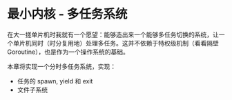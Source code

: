 # 最小内核 - 多任务系统

在大一搓单片机时我就有一个愿望：能够造出来一个能够多任务切换的系统，让一个单片机同时（时分复用地）处理多任务。这并不依赖于特权级机制（看看隔壁 Goroutine），也是作为一个操作系统的基础。

本章将实现一个分时多任务系统，实现：
- 任务的 spawn, yield 和 exit
- 文件子系统
